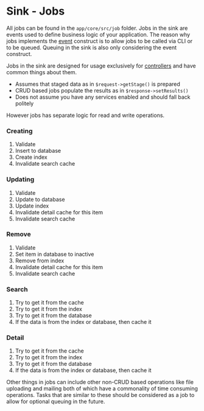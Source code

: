 # Sink - Jobs

All jobs can be found in the `app/core/src/job` folder. Jobs in the sink
are events used to define business logic of your application. The reason
why jobs implements the [event](/docs/events.html) construct is to allow
jobs to be called via CLI or to be queued. Queuing in the sink is also only
considering the event construct.

Jobs in the sink are designed for usage exclusively for
[controllers](/docs/sink-controllers) and have common things about them.

 - Assumes that staged data as in `$request->getStage()` is prepared
 - CRUD based jobs populate the results as in `$response->setResults()`
 - Does not assume you have any services enabled and should fall back politely

However jobs has separate logic for read and write operations.

### Creating

 1. Validate
 2. Insert to database
 3. Create index
 4. Invalidate search cache

### Updating

 1. Validate
 2. Update to database
 3. Update index
 4. Invalidate detail cache for this item
 5. Invalidate search cache

### Remove

 1. Validate
 2. Set item in database to inactive
 3. Remove from index
 4. Invalidate detail cache for this item
 5. Invalidate search cache

### Search

 1. Try to get it from the cache
 2. Try to get it from the index
 3. Try to get it from the database
 4. If the data is from the index or database, then cache it

### Detail

 1. Try to get it from the cache
 2. Try to get it from the index
 3. Try to get it from the database
 4. If the data is from the index or database, then cache it

Other things in jobs can include other non-CRUD based operations like
file uploading and mailing both of which have a commonality of time consuming
operations. Tasks that are similar to these should be considered as a job to
allow for optional queuing in the future.
